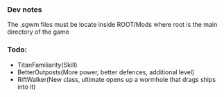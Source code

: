 
### Dev notes
The .sgwm files must be locate inside ROOT/Mods where root is the main directory of the game


### Todo:
- TitanFamiliarity(Skill)
- BetterOutposts(More power, better defences, additional level)
- RiftWalker(New class, ultimate opens up a wormhole that drags ships into it)

